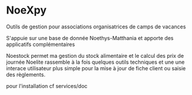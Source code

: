 # NoeXpy
Outils de gestion pour associations organisatrices de camps de vacances

S'appuie sur une base de donnée Noethys-Matthania et apporte des applicatifs complémentaires

Noestock permet ma gestion du stock alimentaire et le calcul des prix de journée
Noelite rassemble à la fois quelques outils techniques et une une interace utilisateur plus simple pour la mise à jour de fiche client ou saisie des règlements. 

pour l'installation cf services/doc